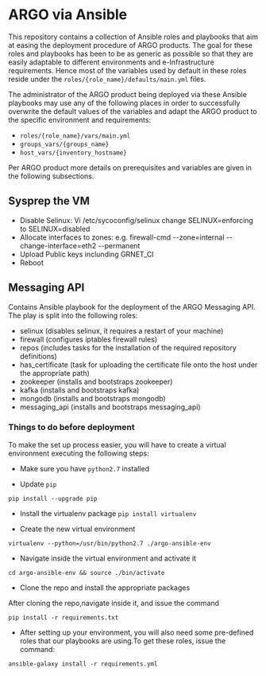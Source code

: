 # ARGO via Ansible

This repository contains a collection of Ansible roles and playbooks that aim at easing the deployment procedure of ARGO products. The goal for these roles and playbooks has been to be as generic as possible so that they are easily adaptable to different environments and e-Infrastructure requirements. Hence most of the variables used by default in these roles reside under the `roles/{role_name}/defaults/main.yml` files.

The administrator of the ARGO product being deployed via these Ansible playbooks may use any of the following places in order to successfully overwrite the default values of the variables and adapt the ARGO product to the specific environment and requirements:
- `roles/{role_name}/vars/main.yml`
- `groups_vars/{groups_name}`
- `host_vars/{inventory_hostname}`

Per ARGO product more details on prerequisites and variables are given in the following subsections.
## Sysprep the VM
- Disable Selinux:  Vi /etc/sycoconfig/selinux change SELINUX=enforcing to SELINUX=disabled
- Allocate interfaces to zones: e.g. firewall-cmd  --zone=internal --change-interface=eth2 --permanent
- Upload Public keys inclunding GRNET_CI
- Reboot

## Messaging API

Contains Ansible playbook for the deployment of the ARGO Messaging API. The play is split into the following roles:
- selinux (disables selinux, it requires a restart of your machine)
- firewall (configures iptables firewall rules)
- repos (includes tasks for the installation of the required repository definitions)
- has_certificate (task for uploading the certificate file onto the host under the appropriate path)
- zookeeper (installs and bootstraps zookeeper)
- kafka (installs and bootstraps kafka)
- mongodb (installs and bootstraps mongodb)
- messaging_api (installs and bootstraps messaging_api)

### Things to do before deployment

To make the set up process easier, you will have to create a virtual environment executing the following steps:

 - Make sure you have `python2.7` installed

 - Update `pip`

 `pip install --upgrade pip`

 - Install the virtualenv package
 `pip install virtualenv`

 -  Create the new virtual environment

 `virtualenv --python=/usr/bin/python2.7 ./argo-ansible-env`

 - Navigate inside the virtual environment and activate it

 `cd argo-ansible-env && source ./bin/activate`

 - Clone the repo and install the appropriate packages

  After cloning the repo,navigate inside it, and issue the command

  `pip install -r requirements.txt`

  - After setting up your environment, you will also need some pre-defined roles that our playbooks are using.To get these roles, issue the command:

  `ansible-galaxy install -r requirements.yml`
